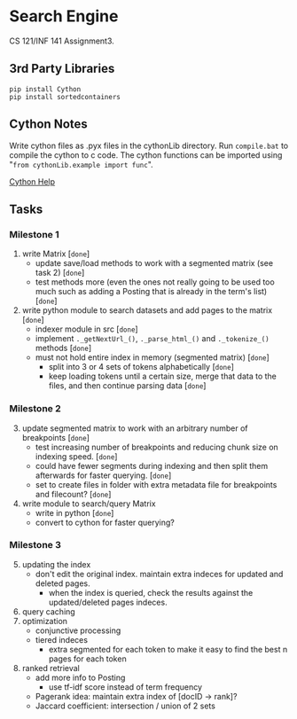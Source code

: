# Search Engine
CS 121/INF 141 Assignment3.

## 3rd Party Libraries
`pip install Cython` \
`pip install sortedcontainers`

## Cython Notes
Write cython files as .pyx files in the cythonLib directory. Run `compile.bat` to compile the cython to c code. The cython functions can be imported using "`from cythonLib.example import func`".

[Cython Help](https://cython.readthedocs.io/en/latest/src/userguide/language_basics.html)

## Tasks
### Milestone 1

1. write Matrix [`done`]
    - update save/load methods to work with a segmented matrix (see task 2) [`done`]
    - test methods more (even the ones not really going to be used too much such as adding a Posting that is already in the term's list) [`done`]
2. write python module to search datasets and add pages to the matrix [`done`]
    - indexer module in src [`done`]
    - implement `._getNextUrl_()`, `._parse_html_()` and `._tokenize_()` methods [`done`]
    - must not hold entire index in memory (segmented matrix) [`done`]
        - split into 3 or 4 sets of tokens alphabetically [`done`]
        - keep loading tokens until a certain size, merge that data to the files, and then continue parsing data [`done`]

### Milestone 2

3. update segmented matrix to work with an arbitrary number of breakpoints [`done`]
    - test increasing number of breakpoints and reducing chunk size on indexing speed. [`done`]
    - could have fewer segments during indexing and then split them afterwards for faster querying. [`done`]
    - set to create files in folder with extra metadata file for breakpoints and filecount? [`done`]
4. write module to search/query Matrix
    - write in python [`done`]
    - convert to cython for faster querying?

### Milestone 3

5. updating the index
    - don't edit the original index. maintain extra indeces for updated and deleted pages.
        - when the index is queried, check the results against the updated/deleted pages indeces.
6. query caching
7. optimization
    - conjunctive processing
    - tiered indeces
        - extra segmented for each token to make it easy to find the best n pages for each token
8. ranked retrieval
    - add more info to Posting
        - use tf-idf score instead of term frequency
    - Pagerank idea: maintain extra index of [docID -> rank]?
    - Jaccard coefficient: intersection / union of 2 sets